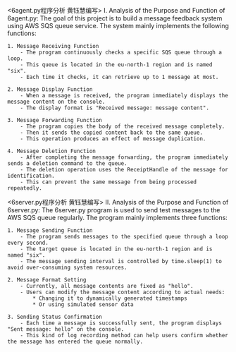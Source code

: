 <6agent.py程序分析 黄钰慧编写>
I. Analysis of the Purpose and Function of 6agent.py:
    The goal of this project is to build a message feedback system using AWS SQS queue service.
    The system mainly implements the following functions:

    1. Message Receiving Function
        - The program continuously checks a specific SQS queue through a loop.
        - This queue is located in the eu-north-1 region and is named "six".
        - Each time it checks, it can retrieve up to 1 message at most.

    2. Message Display Function
        - When a message is received, the program immediately displays the message content on the console.
        - The display format is "Received message: message content".

    3. Message Forwarding Function
        - The program copies the body of the received message completely.
        - Then it sends the copied content back to the same queue.
        - This operation produces an effect of message duplication.

    4. Message Deletion Function
        - After completing the message forwarding, the program immediately sends a deletion command to the queue.
        - The deletion operation uses the ReceiptHandle of the message for identification.
        - This can prevent the same message from being processed repeatedly.

<6server.py程序分析 黄钰慧编写>
II. Analysis of the Purpose and Function of 6server.py:
    The 6server.py program is used to send test messages to the AWS SQS queue regularly.
    The program mainly implements three functions:

    1. Message Sending Function
        - The program sends messages to the specified queue through a loop every second.
        - The target queue is located in the eu-north-1 region and is named "six".
        - The message sending interval is controlled by time.sleep(1) to avoid over-consuming system resources.

    2. Message Format Setting
        - Currently, all message contents are fixed as "hello".
        - Users can modify the message content according to actual needs:
            * Changing it to dynamically generated timestamps
            * Or using simulated sensor data

    3. Sending Status Confirmation
        - Each time a message is successfully sent, the program displays "Sent message: hello" on the console.
        - This kind of log recording method can help users confirm whether the message has entered the queue normally.


